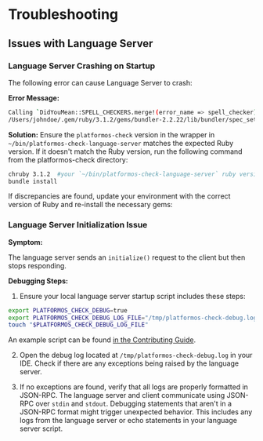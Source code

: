 # Troubleshooting

## Issues with Language Server

### Language Server Crashing on Startup

The following error can cause Language Server to crash:

**Error Message:**
```bash
Calling `DidYouMean::SPELL_CHECKERS.merge!(error_name => spell_checker)` has been deprecated. Please call `DidYouMean.correct_error(error_name, spell_checker)` instead.
/Users/johndoe/.gem/ruby/3.1.2/gems/bundler-2.2.22/lib/bundler/spec_set.rb:91:in `block in materialize`: Could not find ruby-prof-0.18.0 in any of the sources (Bundler::GemNotFound)
```

**Solution:**
Ensure the `platformos-check` version in the wrapper in `~/bin/platformos-check-language-server` matches the expected Ruby version. If it doesn't match the Ruby version, run the following command from the platformos-check directory:

```bash
chruby 3.1.2  #your `~/bin/platformos-check-language-server` ruby version
bundle install
```

If discrepancies are found, update your environment with the correct version of Ruby and re-install the necessary gems:

### Language Server Initialization Issue

**Symptom:**

The language server sends an `initialize()` request to the client but then stops responding.

**Debugging Steps:**

1. Ensure your local language server startup script includes these steps:
```bash
export PLATFORMOS_CHECK_DEBUG=true
export PLATFORMOS_CHECK_DEBUG_LOG_FILE="/tmp/platformos-check-debug.log"
touch "$PLATFORMOS_CHECK_DEBUG_LOG_FILE"
```

An example script can be found [in the Contributing Guide](/CONTRIBUTING.md#run-language-server).

2. Open the debug log located at `/tmp/platformos-check-debug.log` in your IDE. Check if there are any exceptions being raised by the language server.

3. If no exceptions are found, verify that all logs are properly formatted in JSON-RPC. The language server and client communicate using JSON-RPC over `stdin` and `stdout`. Debugging statements that aren't in a JSON-RPC format might trigger unexpected behavior. This includes any logs from the language server or echo statements in your language server script.
